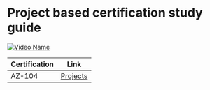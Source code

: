 # Project based certification study guide

[![Video Name](https://img.youtube.com/vi/3GPMaizoZe8/maxresdefault.jpg)](https://www.youtube.com/watch?v=3GPMaizoZe8)


| Certification | Link |
|---------------|------|
| AZ-104        | [Projects](az-104/readme.md) |
